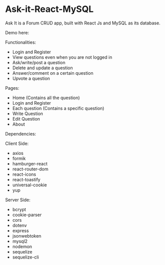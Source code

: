 # Ask-it-React-MySQL
Ask It is a Forum CRUD app, built with React Js and MySQL as its database.

Demo here:

Functionalities: 
  - Login and Register
  - View questions even when you are not logged in
  - Ask/write/post a question
  - Delete and update a question
  - Answer/comment on a certain question
  - Upvote a question
  
Pages: 
  - Home (Contains all the question)
  - Login and Register
  - Each question (Contains a specific question)
  - Write Question 
  - Edit Question
  - About

Dependencies: 

Client Side: 
  - axios
  - formik 
  - hamburger-react
  - react-router-dom
  - react-icons
  - react-toastify
  - universal-cookie
  - yup
  
Server Side:
  - bcrypt
  - cookie-parser
  - cors
  - dotenv
  - express
  - jsonwebtoken
  - mysql2
  - nodemon
  - sequelize
  - sequelize-cli
